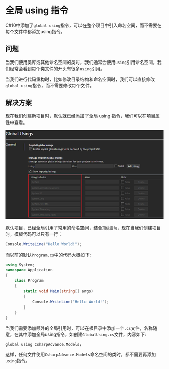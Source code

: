 # 全局 using 指令

C#10中添加了`global using`指令，可以在整个项目中引入命名空间，而不需要在每个文件中都添加using指令。

## 问题

当我们使用类库或其他命名空间的类时，我们通常会使用`using`引用命名空间，我们经常会看到每个类文件的开头有很多`using`引用。

当我们进行代码重构时，比如修改目录结构和命名空间时，我们可以直接修改`global using`指令，而不需要修改每个文件。

## 解决方案

现在我们创建新项目时，默认就已经添加了全局 using 指令，我们可以在项目属性中查看。

![全局 using 指令](../images/csharpAdvance//globalusing1.png)

默认项目，已经全局引用了常用的命名空间，结合`顶级语句`，现在当我们创建项目时，模板代码可以只有一行：

```csharp
Console.WriteLine("Hello World!");
```

而以前的默认`Program.cs`中的代码大概如下:

```csharp
using System;
namespace Application
{
    class Program
    {
        static void Main(string[] args)
        {
            Console.WriteLine("Hello World!");
        }
    }
}
```

当我们需要添加额外的全局引用时，可以在根目录中添加一个`.cs`文件，名称随意，在其中添加全局using指令，如创建`GlobalUsing.cs`文件，内容如下:

```Csharp
global using CsharpAdvance.Models;
```

这样，任何文件使用`CsharpAdvance.Models`命名空间的类时，都不需要再添加`using`指令。

